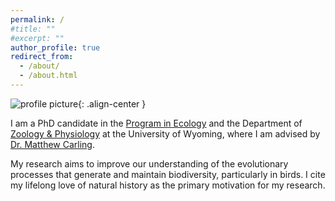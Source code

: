 ```yaml
---
permalink: /
#title: ""
#excerpt: ""
author_profile: true
redirect_from: 
  - /about/
  - /about.html
---
```


![profile picture](/paul-dougherty.github.io/files/profile_pic2.jpg){: .align-center }

I am a PhD candidate in the [Program in Ecology](http://www.uwyo.edu/pie/) and the Department of [Zoology & Physiology](http://www.uwyo.edu/zoology/) at the University of Wyoming, where I am advised by [Dr. Matthew Carling](https://carlinglab.com/).

My research aims to improve our understanding of the evolutionary processes that generate and maintain biodiversity, particularly in birds. I cite my lifelong love of natural history as the primary motivation for my research.
